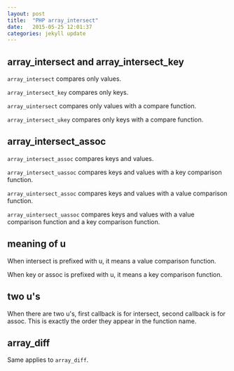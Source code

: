 ```yaml
---
layout: post
title:  "PHP array_intersect"
date:   2015-05-25 12:01:37
categories: jekyll update
---
```


array\_intersect and array\_intersect\_key
------------------------------------------

`` array_intersect `` compares only values.

`` array_intersect_key `` compares only keys.

`` array_uintersect `` compares only values with a compare function.

`` array_intersect_ukey `` compares only keys with a compare function.

array\_intersect\_assoc
-----------------------

`` array_intersect_assoc `` compares keys and values.

`` array_intersect_uassoc `` compares keys and values with a key comparison function.

`` array_uintersect_assoc `` compares keys and values with a value comparison function.

`` array_uintersect_uassoc `` compares keys and values with a value comparison function and a key comparison function.

meaning of u
------------

When intersect is prefixed with u, it means a value comparison function.

When key or assoc is prefixed with u, it means a key comparison function.

two u's
-------

When there are two u's, first callback is for intersect, second callback is for
assoc. This is exactly the order they appear in the function name.

array\_diff
--------------------------------

Same applies to `` array_diff ``.
